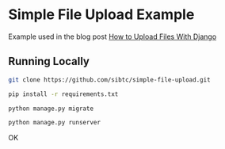 # Simple File Upload Example

Example used in the blog post [How to Upload Files With Django](https://simpleisbetterthancomplex.com/tutorial/2016/08/01/how-to-upload-files-with-django.html)

## Running Locally

```bash
git clone https://github.com/sibtc/simple-file-upload.git
```

```bash
pip install -r requirements.txt
```

```bash
python manage.py migrate
```

```bash
python manage.py runserver
```

OK
